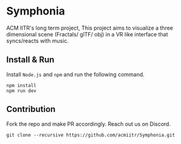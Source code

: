 # Symphonia

ACM IITR's long term project, This project aims to visualize a three dimensional scene (Fractals/ glTF/ obj) in a VR like interface that syncs/reacts with music. 

## Install & Run

Install `Node.js` and `npm` and run the following command.

``` 
npm install
npm run dev
```

## Contribution

Fork the repo and make PR accordingly. Reach out us on Discord.

```
git clone --recursive https://github.com/acmiitr/Symphonia.git
```